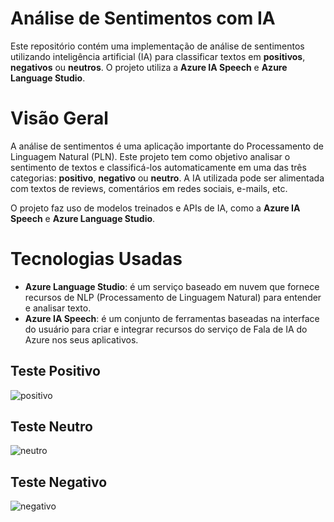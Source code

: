 # Análise de Sentimentos com IA

Este repositório contém uma implementação de análise de sentimentos utilizando inteligência artificial (IA) para classificar textos em **positivos**, **negativos** ou **neutros**. O projeto utiliza a **Azure IA Speech** e **Azure Language Studio**.


# Visão Geral

A análise de sentimentos é uma aplicação importante do Processamento de Linguagem Natural (PLN). Este projeto tem como objetivo analisar o sentimento de textos e classificá-los automaticamente em uma das três categorias: **positivo**, **negativo** ou **neutro**. A IA utilizada pode ser alimentada com textos de reviews, comentários em redes sociais, e-mails, etc.

O projeto faz uso de modelos treinados e APIs de IA, como a **Azure IA Speech** e **Azure Language Studio**.

# Tecnologias Usadas

- **Azure Language Studio**: é um serviço baseado em nuvem que fornece recursos de NLP (Processamento de Linguagem Natural) para entender e analisar texto.
- **Azure IA Speech**: é um conjunto de ferramentas baseadas na interface do usuário para criar e integrar recursos do serviço de Fala de IA do Azure nos seus aplicativos.


## Teste Positivo
![positivo](https://github.com/user-attachments/assets/b3c2fb61-cdaa-4c44-9c69-c4cad8e29393)


## Teste Neutro
![neutro](https://github.com/user-attachments/assets/dda64b69-8af3-4bcc-9255-e53381d80c34)



## Teste Negativo
![negativo](https://github.com/user-attachments/assets/bcc8ca09-1f65-4e66-96da-cb858ae13749)

  

